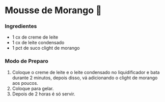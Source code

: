 # Mousse de Morango :strawberry:

### Ingredientes

* 1 cx de creme de leite
* 1 cx de leite condensado
* 1 pct de suco clight de morango

### Modo de Preparo

1. Coloque o creme de leite e o leite condensado no liquidificador e bata durante 2 minutos, depois disso, vá adicionando o clight de morango aos poucos.
2. Coloque para gelar.
3. Depois de 2 horas é só servir.
